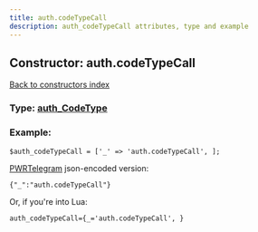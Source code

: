 ```yaml
---
title: auth.codeTypeCall
description: auth_codeTypeCall attributes, type and example
---
```

## Constructor: auth.codeTypeCall  
[Back to constructors index](index.md)






### Type: [auth\_CodeType](../types/auth_CodeType.md)


### Example:

```
$auth_codeTypeCall = ['_' => 'auth.codeTypeCall', ];
```  

[PWRTelegram](https://pwrtelegram.xyz) json-encoded version:

```
{"_":"auth.codeTypeCall"}
```


Or, if you're into Lua:  


```
auth_codeTypeCall={_='auth.codeTypeCall', }

```


